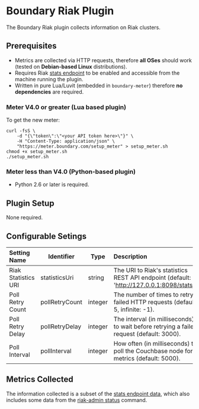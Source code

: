 # Boundary Riak Plugin

The Boundary Riak plugin collects information on Riak clusters.

## Prerequisites

- Metrics are collected via HTTP requests, therefore **all OSes** should work (tested on **Debian-based Linux** distributions).
- Requires Riak [stats endpoint](http://docs.basho.com/riak/latest/dev/references/http/status/) to be enabled and accessible from the machine running the plugin.
- Written in pure Lua/Luvit (embedded in `boundary-meter`) therefore **no dependencies** are required.

### Meter V4.0 or greater (Lua based plugin)

To get the new meter:

    curl -fsS \
        -d "{\"token\":\"<your API token here>\"}" \
        -H "Content-Type: application/json" \
        "https://meter.boundary.com/setup_meter" > setup_meter.sh
    chmod +x setup_meter.sh
    ./setup_meter.sh

### Meter less than V4.0 (Python-based plugin)

- Python 2.6 or later is required.

## Plugin Setup

None required.

## Configurable Setings
|Setting Name        |Identifier     |Type    |Description                                                                              |
|:-------------------|---------------|--------|:----------------------------------------------------------------------------------------|
|Riak Statistics URI |statisticsUri  |string  |The URI to Riak's statistics REST API endpoint (default: 'http://127.0.0.1:8098/stats'). |
|Poll Retry Count    |pollRetryCount |integer |The number of times to retry failed HTTP requests (default: 5, infinite: -1).            |
|Poll Retry Delay    |pollRetryDelay |integer |The interval (in milliseconds) to wait before retrying a failed request (default: 3000). |
|Poll Interval       |pollInterval   |integer |How often (in milliseconds) to poll the Couchbase node for metrics (default: 5000).      |

## Metrics Collected

The information collected is a subset of the [stats endpoint data](http://docs.basho.com/riak/latest/dev/references/http/status/), which also includes some data from the [riak-admin status](http://docs.basho.com/riak/latest/ops/running/nodes/inspecting/) command.


